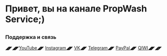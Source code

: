 # Привет, вы на канале PropWash Service;)
##
###
####
#####
### Поддержка и связь
◢◤◢◤[YouTube](https://www.youtube.com/c/PropWashService)◢◤
[Instagram](https://www.instagram.com/ikhertu)◢◤
[VK](https://vk.com/propwash)◢◤
[Telegram](https://t.me/ValentinaPetrenko)◢◤
[PayPal](https://www.paypal.me/ikherty)◢◤
[QIWI](https://qiwi.com/n/IKHERTY)◢◤◢◤

